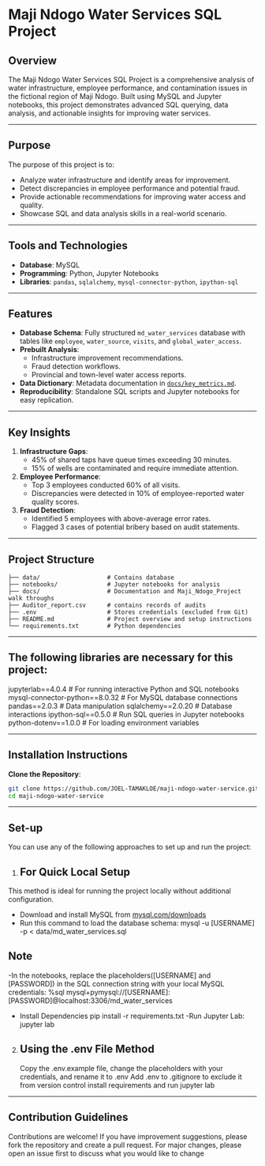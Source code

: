 # Maji Ndogo Water Services SQL Project

## Overview
The Maji Ndogo Water Services SQL Project is a comprehensive analysis of water infrastructure, employee performance, and contamination issues in the fictional region of Maji Ndogo. Built using MySQL and Jupyter notebooks, this project demonstrates advanced SQL querying, data analysis, and actionable insights for improving water services.

---

## Purpose
The purpose of this project is to:
- Analyze water infrastructure and identify areas for improvement.
- Detect discrepancies in employee performance and potential fraud.
- Provide actionable recommendations for improving water access and quality.
- Showcase SQL and data analysis skills in a real-world scenario.

---

## Tools and Technologies
- **Database**: MySQL
- **Programming**: Python, Jupyter Notebooks
- **Libraries**: `pandas`, `sqlalchemy`, `mysql-connector-python`, `ipython-sql`

---

## Features
- **Database Schema**: Fully structured `md_water_services` database with tables like `employee`, `water_source`, `visits`, and `global_water_access`.
- **Prebuilt Analysis**:
  - Infrastructure improvement recommendations.
  - Fraud detection workflows.
  - Provincial and town-level water access reports.
- **Data Dictionary**: Metadata documentation in [`docs/key_metrics.md`](docs/key_metrics.md).
- **Reproducibility**: Standalone SQL scripts and Jupyter notebooks for easy replication.

---

## Key Insights
1. **Infrastructure Gaps**:
   - 45% of shared taps have queue times exceeding 30 minutes.
   - 15% of wells are contaminated and require immediate attention.
2. **Employee Performance**:
   - Top 3 employees conducted 60% of all visits.
   - Discrepancies were detected in 10% of employee-reported water quality scores.
3. **Fraud Detection**:
   - Identified 5 employees with above-average error rates.
   - Flagged 3 cases of potential bribery based on audit statements.

---

## Project Structure
```plaintext
├── data/                   # Contains database   
├── notebooks/              # Jupyter notebooks for analysis
├── docs/                   # Documentation and Maji_Ndogo_Project walk throughs
├── Auditor_report.csv      # contains records of audits
├── .env                    # Stores credentials (excluded from Git)              
├── README.md               # Project overview and setup instructions
└── requirements.txt        # Python dependencies
```
---

## The following libraries are necessary for this project:
jupyterlab==4.0.4                 # For running interactive Python and SQL notebooks
mysql-connector-python==8.0.32    # For MySQL database connections
pandas==2.0.3                     # Data manipulation
sqlalchemy==2.0.20                # Database interactions
ipython-sql==0.5.0                # Run SQL queries in Jupyter notebooks
python-dotenv==1.0.0              # For loading environment variables

---

## Installation Instructions
 **Clone the Repository**:
   ```bash
   git clone https://github.com/JOEL-TAMAKLOE/maji-ndogo-water-service.git
   cd maji-ndogo-water-service
```
---
## Set-up
You can use any of the following approaches to set up and run the project:
1. ## For Quick Local Setup
This method is ideal for running the project locally without additional configuration.
- Download and install MySQL from [mysql.com/downloads](https://dev.mysql.com/downloads/)
- Run this command to load the database schema: mysql -u [USERNAME] -p < data/md_water_services.sql

## Note
-In the notebooks, replace the placeholders([USERNAME] and [PASSWORD]) in the SQL connection string with your local MySQL credentials:
 %sql mysql+pymysql://[USERNAME]:[PASSWORD]@localhost:3306/md_water_services
- Install Dependencies
  pip install -r requirements.txt
-Run Jupyter Lab: jupyter lab

2. ## Using the .env File Method
   Copy the .env.example file, change the placeholders with your credentials, and rename it to .env
   Add .env to .gitignore to exclude it from version control
   install requirements and run jupyter lab

---

  ## Contribution Guidelines
Contributions are welcome! If you have improvement suggestions, please fork the repository and create a pull request. For major changes, please open an issue first to discuss what you would like to change
  
